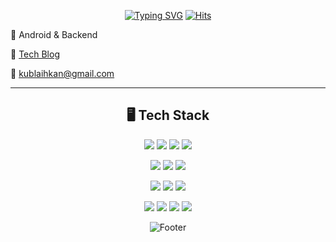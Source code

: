 <div align="center">

[![Typing SVG](https://readme-typing-svg.herokuapp.com?color=%2336BCF7&size=30&center=true&vCenter=true&lines=An+ToLoad+Youngwon)](https://git.io/typing-svg)
[![Hits](https://hits.seeyoufarm.com/api/count/incr/badge.svg?url=https%3A%2F%2Fgithub.com%2FToLoad&count_bg=%2362D50B&title_bg=%23555555&icon=spring.svg&icon_color=%23E7E7E7&title=HITS&edge_flat=false)](https://hits.seeyoufarm.com)
</div>

<!-- 👀 [Notion Portfolio](https://vine-sting-4e5.notion.site/74b288996fbb4f9897ca528e90c0f6ce) -->

📖 Android & Backend

📑 [Tech Blog](https://toload.tistory.com/)

📧 kublaihkan@gmail.com

---

<div align="center">
  
## 🖥 Tech Stack

<img src="https://img.shields.io/badge/java-F80000?style=for-the-badge&logo=openJDK&logoColor=black"> <img src="https://img.shields.io/badge/python-3776AB?style=for-the-badge&logo=python&logoColor=white"> <img src="https://img.shields.io/badge/kotlin-7F52FF?style=for-the-badge&logo=kotlin&logoColor=white"> <img src="https://img.shields.io/badge/c++-00599C?style=for-the-badge&logo=c%2B%2B&logoColor=white">

<img src="https://img.shields.io/badge/spring boot-6DB33F?style=for-the-badge&logo=Spring Boot&logoColor=white"> <img src="https://img.shields.io/badge/django-092E20?style=for-the-badge&logo=django&logoColor=white"> <img src="https://img.shields.io/badge/android-3DDC84?style=for-the-badge&logo=android&logoColor=white">

<img src="https://img.shields.io/badge/mysql-4479A1?style=for-the-badge&logo=mysql&logoColor=black"> <img src="https://img.shields.io/badge/mariaDB-003545?style=for-the-badge&logo=mariaDB&logoColor=white"> <img src="https://img.shields.io/badge/redis-DC382D?style=for-the-badge&logo=Redis&logoColor=black">

<img src="https://img.shields.io/badge/aws ec2-FF9900?style=for-the-badge&logo=Amazon EC2&logoColor=black"> <img src="https://img.shields.io/badge/aws s3-569A31?style=for-the-badge&logo=Amazon S3&logoColor=white"> <img src="https://img.shields.io/badge/docker-2496ED?style=for-the-badge&logo=Docker&logoColor=white"> <img src="https://img.shields.io/badge/jenkins-D24939?style=for-the-badge&logo=Jenkins&logoColor=black">

<!--
### Tech Stacks that I've been used at least once

<img src="https://img.shields.io/badge/javascript-F7DF1E?style=for-the-badge&logo=javascript&logoColor=white"> <img src="https://img.shields.io/badge/c sharp-239120?style=for-the-badge&logo=C Sharp&logoColor=white"> <img src="https://img.shields.io/badge/c++-00599C?style=for-the-badge&logo=c%2B%2B&logoColor=white">

<img src="https://img.shields.io/badge/react-61DAFB?style=for-the-badge&logo=react&logoColor=white"> <img src="https://img.shields.io/badge/vue-4FC08D?style=for-the-badge&logo=vue.js&logoColor=white"> <img src="https://img.shields.io/badge/unity-FFFFFF?style=for-the-badge&logo=unity&logoColor=black"> <img src="https://img.shields.io/badge/arduino-00979D?style=for-the-badge&logo=arduino&logoColor=white">

---

## ✏ Career & Education
|Period|Activity|
|--|--|
|2022.07 ~ 2022.11|Samsung Software Academy for Youth(SSAFY) 7th Coach|
|2021.06 ~ 2022.06|Samsung Software Academy for Youth(SSAFY) 6th Trainee|
|2020.01 ~ 2020.05|University Of Oulu Exchange Student, Department of Computer Science and Engineering|
|2015.03 ~ 2021.02|Bachelor of Science in Computer Science and Engineering|

---

|GitHub Status|Baekjoon Tier|
|--|--|
|[![](https://raw.githubusercontent.com/ToLoad/profile/master/profile-summary-card-output/nord_bright/3-stats.svg)](https://github.com/vn7n24fzkq/github-profile-summary-cards)|[![Solved.ackublaihkan](http://mazassumnida.wtf/api/v2/generate_badge?boj=kublaihkan)](https://solved.ac/kublaihkan)|
-->
  
![Footer](https://capsule-render.vercel.app/api?type=waving&color=auto&height=200&section=footer)

</div>

